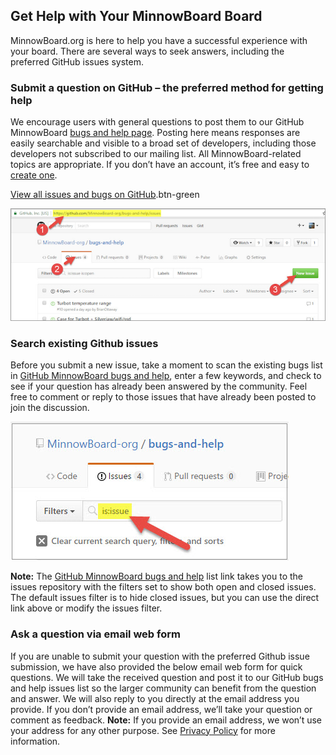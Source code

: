 ## Get Help with Your MinnowBoard Board

MinnowBoard.org is here to help you have a successful experience with your board.
There are several ways to seek answers, including the preferred GitHub issues system.

### Submit a question on GitHub – the preferred method for getting help

We encourage users with general questions to post them to our GitHub MinnowBoard 
[bugs and help page](https://github.com/MinnowBoard-org/bugs-and-help/issues?utf8=%E2%9C%93&q=).
Posting here means responses are easily searchable and visible 
to a broad set of developers, including those developers not subscribed to our mailing 
list. All MinnowBoard-related topics are appropriate. If you don’t have an account, 
it’s free and easy to [create one](https://github.com/join?source=header-home).   

[View all issues and bugs on GitHub](https://github.com/MinnowBoard-org/bugs-and-help/issues?utf8=%E2%9C%93&q=).btn-green


![GitHub Help](pages/help-page/get-help.png)

### Search existing Github issues

Before you submit a new issue, take a moment to scan the existing bugs list in [GitHub MinnowBoard bugs and help](https://github.com/MinnowBoard-org/bugs-and-help/issues?utf8=%E2%9C%93&q=is%3Aissue), 
enter a few keywords, and check to see if your question has already been answered by 
the community. Feel free to comment or reply to those issues that have already been 
posted to join the discussion. 

![GitHub Search](pages/help-page/get-help2.png)

**Note:** The [GitHub MinnowBoard bugs and help](https://github.com/MinnowBoard-org/bugs-and-help/issues?utf8=%E2%9C%93&q=is%3Aissue) 
list link takes you to the issues repository with the filters set to show both 
open and closed issues. The default issues filter is 
to hide closed issues, but you can use the direct link above or modify the issues 
filter.

### Ask a question via email web form

If you are unable to submit your question with the preferred Github issue submission, 
we have also provided the below email web form for quick questions. We will take the 
received question and post it to our GitHub bugs and help issues list so the larger 
community can benefit from the question and answer. We will also reply to you directly 
at the email address you provide. If you don’t provide an email address, we’ll take your 
question or comment as feedback. **Note:** If you provide an email address, we won’t use 
your address for any other purpose. See [Privacy Policy](/privacy-policy) for more information.




